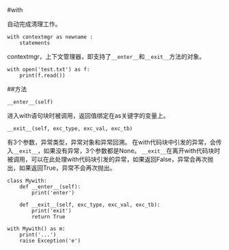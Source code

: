 #with

自动完成清理工作。

```
with contextmgr as newname :
    statements
```

contextmgr，上下文管理器，即支持了`__enter__`和`__exit__`方法的对象。

```
with open('test.txt') as f:
    print(f.read())
```

##方法

`__enter__(self)`

进入with语句块时被调用，返回值绑定在as关键字的变量上。

`__exit__(self, exc_type, exc_val, exc_tb)` 

有3个参数，异常类型，异常对象和异常回溯。
在with代码块中引发的异常，会传入`__exit__`，如果没有异常，3个参数都是None。
`__exit__`在离开with代码块时被调用，可以在此处理with代码块引发的异常，如果返回False，异常会再次抛出，如果返回True，异常不会再次抛出。

```
class Mywith:
    def __enter__(self):
        print('enter')

    def __exit__(self, exc_type, exc_val, exc_tb):
        print('exit')
        return True

with Mywith() as m:
    print('...')
    raise Exception('e')
```
